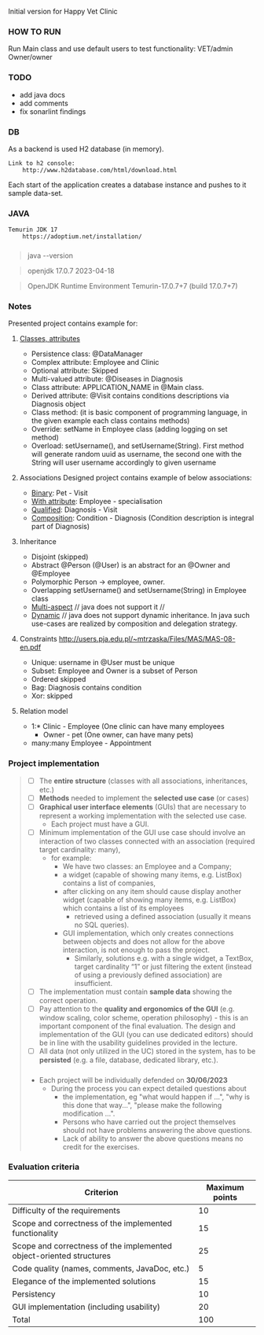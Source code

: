 Initial version for Happy Vet Clinic

### HOW TO RUN
Run Main class and use default users to test functionality:
VET/admin
Owner/owner

### TODO
- add java docs
- add comments
- fix sonarlint findings

### DB
As a backend is used H2 database (in memory).

    Link to h2 console:
        http://www.h2database.com/html/download.html
Each start of the application creates a database instance and pushes to it sample data-set.

### JAVA 
    Temurin JDK 17
        https://adoptium.net/installation/
###
> java --version

> openjdk 17.0.7 2023-04-18

> OpenJDK Runtime Environment Temurin-17.0.7+7 (build 17.0.7+7)

### Notes 

Presented project contains example for:

1. [Classes, attributes](https://www.javatpoint.com/attributes-in-dbms)
    - Persistence class: @DataManager
    - Complex attribute: Employee and Clinic
    - Optional attribute: Skipped
    - Multi-valued attribute: @Diseases in Diagnosis
    - Class attribute: APPLICATION_NAME in @Main class.
    - Derived attribute: @Visit contains conditions descriptions via Diagnosis object
    - Class method: (it is basic component of programming language, in the given example each class contains methods)
    - Override: setName in Employee class (adding logging on set method)
    - Overload: setUsername(), and setUsername(String). First method will generate random uuid as username, the second one with the String will user username accordingly to given username

2. Associations
Designed project contains example of below associations:
    - [Binary](https://vertabelo.com/blog/n-ary-relationship-types/): Pet - Visit  
    - [With attribute](https://bellekens.com/2011/08/10/uml-best-practice-attribute-or-association/): Employee - specialisation
    - [Qualified](https://www.informit.com/articles/article.aspx?p=1398623&seqNum=16): Diagnosis - Visit 
    - [Composition](https://www.visual-paradigm.com/guide/uml-unified-modeling-language/uml-aggregation-vs-composition/): Condition - Diagnosis (Condition description is integral part of Diagnosis)

3. Inheritance
    - Disjoint (skipped)
    - Abstract @Person (@User) is an abstract for an @Owner and @Employee
    - Polymorphic Person -> employee, owner. 
    - Overlapping  setUsername() and setUsername(String) in Employee class
    - [Multi-aspect](https://www.geeksforgeeks.org/java-and-multiple-inheritance/) // java does not support it // 
    - [Dynamic](https://stackoverflow.com/questions/36685181/dynamic-inheritance-in-java) // java does not support dynamic inheritance. In java such use-cases are realized by composition and delegation strategy.

4. Constraints
   http://users.pja.edu.pl/~mtrzaska/Files/MAS/MAS-08-en.pdf
    - Unique: username in @User must be unique
    - Subset: Employee and Owner is a subset of Person
    - Ordered skipped
    - Bag: Diagnosis contains condition
    - Xor: skipped

5. Relation model
    - 1:*  Clinic - Employee (One clinic can have many employees
       - Owner - pet (One owner, can have many pets)
    - many:many Employee - Appointment

### Project implementation
> - [ ] The **entire structure** (classes with all associations, inheritances, etc.)
> - [ ] **Methods** needed to implement the **selected use case** (or cases)
> - [ ] **Graphical user interface elements** (GUIs) that are necessary to represent a working implementation with the selected use case. 
>   - Each project must have a GUI.
> - [ ] Minimum implementation of the GUI use case should involve an interaction of two classes connected with an association (required target cardinality: many), 
>   - for example: 
>     -  We have two classes: an Employee and a Company; 
>     - a widget (capable of showing many items, e.g. ListBox) contains a list of companies, 
>     - after clicking on any item should cause display another widget (capable of showing many items, e.g. ListBox) which contains a list of its employees 
>       - retrieved using a defined association (usually it means no SQL queries). 
>     - GUI implementation, which only creates connections between objects and does not allow for the above interaction, is not enough to pass the project. 
>       - Similarly, solutions e.g. with a single widget, a TextBox, target cardinality “1” or just filtering the extent (instead of using a previously defined association) are insufficient.
> - [ ] The implementation must contain **sample data** showing the correct operation.
> - [ ] Pay attention to the **quality and ergonomics of the GUI** (e.g. window scaling, color scheme, operation philosophy) - this is an important component of the final evaluation. The design and implementation of the GUI (you can use dedicated editors) should be in line with the usability guidelines provided in the lecture.
> - [ ] All data (not only utilized in the UC) stored in the system, has to be **persisted** (e.g. a file, database, dedicated library, etc.).
> #####
> - Each project will be individually defended on **30/06/2023** 
>   - During the process you can expect detailed questions about 
>     - the implementation, eg "what would happen if ...", "why is this done that way...", "please make the following modification ...". 
>     - Persons who have carried out the project themselves should not have problems answering the above questions. 
>     - Lack of ability to answer the above questions means no credit for the exercises.

### Evaluation criteria

| Criterion                                                           | Maximum points |
|---------------------------------------------------------------------|----------------|
| Difficulty of the requirements                                      | 10             |
| Scope and correctness of the implemented functionality              | 15             |
| Scope and correctness of the implemented object-oriented structures | 25             |
| Code quality (names, comments, JavaDoc, etc.)                       | 5              |
| Elegance of the implemented solutions                               | 15             |
| Persistency                                                         | 10             |
| GUI implementation (including usability)                            | 20             |
| Total                                                               | 100            |